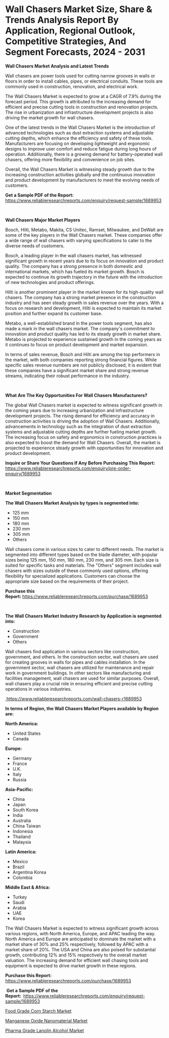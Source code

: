 <p><h1>Wall Chasers Market Size, Share & Trends Analysis Report By Application, Regional Outlook, Competitive Strategies, And Segment Forecasts, 2024 - 2031</h1></p><p><strong>Wall Chasers Market Analysis and Latest Trends</strong></p>
<p><p>Wall chasers are power tools used for cutting narrow grooves in walls or floors in order to install cables, pipes, or electrical conduits. These tools are commonly used in construction, renovation, and electrical work.</p><p>The Wall Chasers Market is expected to grow at a CAGR of 7.9% during the forecast period. This growth is attributed to the increasing demand for efficient and precise cutting tools in construction and renovation projects. The rise in urbanization and infrastructure development projects is also driving the market growth for wall chasers.</p><p>One of the latest trends in the Wall Chasers Market is the introduction of advanced technologies such as dust extraction systems and adjustable cutting depths, which enhance the efficiency and safety of these tools. Manufacturers are focusing on developing lightweight and ergonomic designs to improve user comfort and reduce fatigue during long hours of operation. Additionally, there is a growing demand for battery-operated wall chasers, offering more flexibility and convenience on job sites.</p><p>Overall, the Wall Chasers Market is witnessing steady growth due to the increasing construction activities globally and the continuous innovation and product development by manufacturers to meet the evolving needs of customers.</p></p>
<p><strong>Get a Sample PDF of the Report:&nbsp;</strong> <a href="https://www.reliableresearchreports.com/enquiry/request-sample/1689953">https://www.reliableresearchreports.com/enquiry/request-sample/1689953</a></p>
<p>&nbsp;</p>
<p><strong>Wall Chasers Major Market Players</strong></p>
<p><p>Bosch, Hilti, Metabo, Makita, CS Unitec, Ramset, Milwaukee, and DeWalt are some of the key players in the Wall Chasers market. These companies offer a wide range of wall chasers with varying specifications to cater to the diverse needs of customers.</p><p>Bosch, a leading player in the wall chasers market, has witnessed significant growth in recent years due to its focus on innovation and product quality. The company has a strong presence in both domestic and international markets, which has fueled its market growth. Bosch is expected to continue its growth trajectory in the future with the introduction of new technologies and product offerings.</p><p>Hilti is another prominent player in the market known for its high-quality wall chasers. The company has a strong market presence in the construction industry and has seen steady growth in sales revenue over the years. With a focus on research and development, Hilti is expected to maintain its market position and further expand its customer base.</p><p>Metabo, a well-established brand in the power tools segment, has also made a mark in the wall chasers market. The company's commitment to innovation and product quality has led to its steady growth in market share. Metabo is projected to experience sustained growth in the coming years as it continues to focus on product development and market expansion.</p><p>In terms of sales revenue, Bosch and Hilti are among the top performers in the market, with both companies reporting strong financial figures. While specific sales revenue numbers are not publicly disclosed, it is evident that these companies have a significant market share and strong revenue streams, indicating their robust performance in the industry.</p></p>
<p>&nbsp;</p>
<p><strong>What Are The Key Opportunities For Wall Chasers Manufacturers?</strong></p>
<p><p>The global Wall Chasers market is expected to witness significant growth in the coming years due to increasing urbanization and infrastructure development projects. The rising demand for efficiency and accuracy in construction activities is driving the adoption of Wall Chasers. Additionally, advancements in technology such as the integration of dust extraction systems and adjustable cutting depths are further fueling market growth. The increasing focus on safety and ergonomics in construction practices is also expected to boost the demand for Wall Chasers. Overall, the market is projected to experience steady growth with opportunities for innovation and product development.</p></p>
<p><strong>Inquire or Share Your Questions If Any Before Purchasing This Report:</strong> <a href="https://www.reliableresearchreports.com/enquiry/pre-order-enquiry/1689953">https://www.reliableresearchreports.com/enquiry/pre-order-enquiry/1689953</a></p>
<p>&nbsp;</p>
<p><strong>Market Segmentation</strong></p>
<p><strong>The Wall Chasers Market Analysis by types is segmented into:</strong></p>
<p><ul><li>125 mm</li><li>150 mm</li><li>180 mm</li><li>230 mm</li><li>305 mm</li><li>Others</li></ul></p>
<p><p>Wall chasers come in various sizes to cater to different needs. The market is segmented into different types based on the blade diameter, with popular sizes being 125 mm, 150 mm, 180 mm, 230 mm, and 305 mm. Each size is suited for specific tasks and materials. The "Others" segment includes wall chasers with sizes outside of these commonly used options, offering flexibility for specialized applications. Customers can choose the appropriate size based on the requirements of their project.</p></p>
<p><strong>Purchase this Report:&nbsp;</strong><a href="https://www.reliableresearchreports.com/purchase/1689953">https://www.reliableresearchreports.com/purchase/1689953</a></p>
<p>&nbsp;</p>
<p><strong>The Wall Chasers Market Industry Research by Application is segmented into:</strong></p>
<p><ul><li>Construction</li><li>Government</li><li>Others</li></ul></p>
<p><p>Wall chasers find application in various sectors like construction, government, and others. In the construction sector, wall chasers are used for creating grooves in walls for pipes and cables installation. In the government sector, wall chasers are utilized for maintenance and repair work in government buildings. In other sectors like manufacturing and facilities management, wall chasers are used for similar purposes. Overall, wall chasers play a crucial role in ensuring efficient and precise cutting operations in various industries.</p></p>
<p><a href="https://www.reliableresearchreports.com/wall-chasers-r1689953">&nbsp;https://www.reliableresearchreports.com/wall-chasers-r1689953</a></p>
<p><strong>In terms of Region, the Wall Chasers Market Players available by Region are:</strong></p>
<p>
    <p> <strong> North America: </strong>
        <ul>
            <li>United States</li>
            <li>Canada</li>
        </ul>
        </p> 
    <p> <strong> Europe: </strong>
        <ul>
            <li>Germany</li>
            <li>France</li>
            <li>U.K.</li>
            <li>Italy</li>
            <li>Russia</li>
        </ul>
        </p> 
    <p> <strong> Asia-Pacific: </strong>
        <ul>
            <li>China</li>
            <li>Japan</li>
            <li>South Korea</li>
            <li>India</li>
            <li>Australia</li>
            <li>China Taiwan</li>
            <li>Indonesia</li>
            <li>Thailand</li>
            <li>Malaysia</li>
        </ul>
        </p> 
    <p> <strong> Latin America: </strong>
        <ul>
            <li>Mexico</li>
            <li>Brazil</li>
            <li>Argentina Korea</li>
            <li>Colombia</li>
        </ul>
        </p> 
    <p> <strong> Middle East & Africa: </strong>
        <ul>
            <li>Turkey</li>
            <li>Saudi</li>
            <li>Arabia</li>
            <li>UAE</li>
            <li>Korea</li>
        </ul>
    </p>
    </p>
<p><p>The Wall Chasers Market is expected to witness significant growth across various regions, with North America, Europe, and APAC leading the way. North America and Europe are anticipated to dominate the market with a market share of 30% and 25% respectively, followed by APAC with a market share of 20%. The USA and China are also poised for substantial growth, contributing 12% and 15% respectively to the overall market valuation. The increasing demand for efficient wall chasing tools and equipment is expected to drive market growth in these regions.</p></p>
<p><strong>Purchase this Report: </strong><a href="https://www.reliableresearchreports.com/purchase/1689953">https://www.reliableresearchreports.com/purchase/1689953</a></p>
<p>&nbsp;<strong>Get a Sample PDF of the Report:&nbsp;&nbsp;</strong><a href="https://www.reliableresearchreports.com/enquiry/request-sample/1689953">https://www.reliableresearchreports.com/enquiry/request-sample/1689953</a></p>
<p><strong></strong></p>
<p><p><a href="https://www.linkedin.com/pulse/food-grade-corn-starch-market-offers-provide-insightful-data-8upof?trackingId=ShjfmQgCzUUrh0UqkacxYA%3D%3D">Food Grade Corn Starch Market</a></p><p><a href="https://www.linkedin.com/pulse/manganese-oxide-nanomaterial-market-share-amp-new-trends-analysis-jg6uc?trackingId=Y1iArTW1T3GMYQX35ooJqQ%3D%3D">Manganese Oxide Nanomaterial Market</a></p><p><a href="https://www.linkedin.com/pulse/pharma-grade-lanolin-alcohol-market-research-report-key-successful-mk0df?trackingId=0s406C0cIWfijmAp%2BRBj%2FA%3D%3D">Pharma Grade Lanolin Alcohol Market</a></p></p>